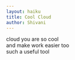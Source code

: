 ```yaml
---
layout: haiku
title: Cool Cloud
author: Shivani
---
```


cloud you are so cool<br>
and make work easier too<br>
such a useful tool<br>